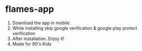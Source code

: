 # flames-app
1. Download the app in mobile.
2. While installing skip google verification & google play protect verification
3. After installation..Enjoy it!
4. Made for 90's Kids
